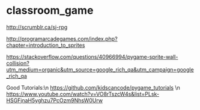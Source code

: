 # classroom_game
http://scrumblr.ca/sj-rpg

http://programarcadegames.com/index.php?chapter=introduction_to_sprites

https://stackoverflow.com/questions/40966994/pygame-sprite-wall-collision?utm_medium=organic&utm_source=google_rich_qa&utm_campaign=google_rich_qa


Good Tutorials:\n
https://github.com/kidscancode/pygame_tutorials \n
https://www.youtube.com/watch?v=VO8rTszcW4s&list=PLsk-HSGFjnaH5yghzu7PcOzm9NhsW0Urw

